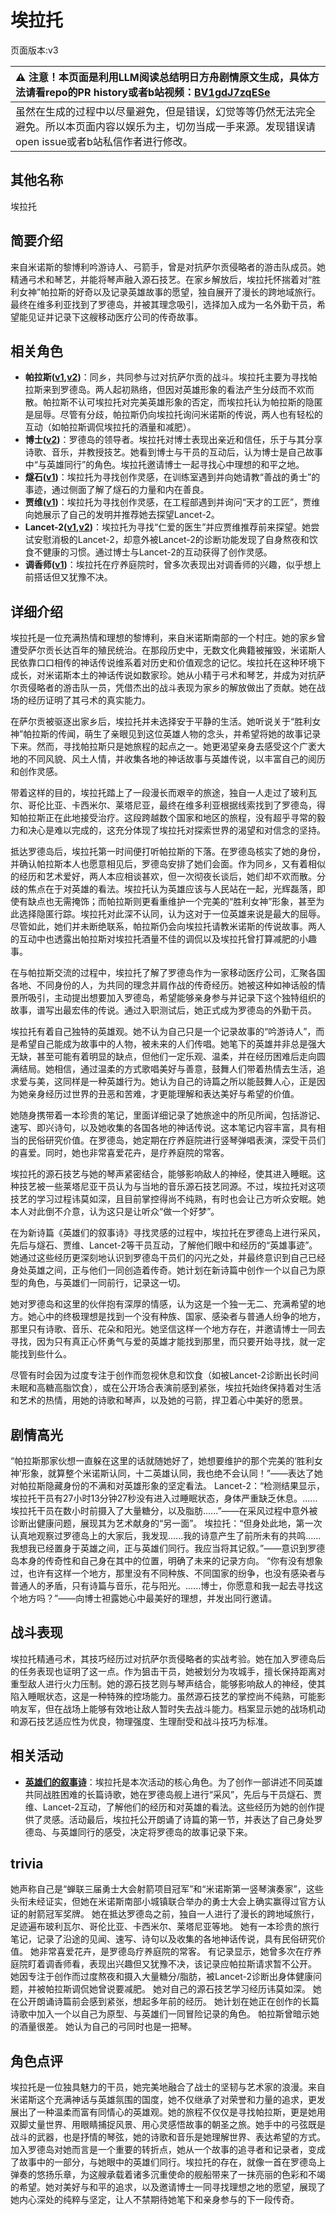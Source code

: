 # 埃拉托
页面版本:v3
 

| :warning: 注意！本页面是利用LLM阅读总结明日方舟剧情原文生成，具体方法请看repo的PR history或者b站视频：[BV1gdJ7zqESe](https://www.bilibili.com/video/BV1gdJ7zqESe/)         |
|:----------------------------|
| 虽然在生成的过程中以尽量避免，但是错误，幻觉等等仍然无法完全避免。所以本页面内容以娱乐为主，切勿当成一手来源。发现错误请open issue或者b站私信作者进行修改。|



## 其他名称
埃拉托
## 简要介绍
来自米诺斯的黎博利吟游诗人、弓箭手，曾是对抗萨尔贡侵略者的游击队成员。她精通弓术和琴艺，并能将琴声融入源石技艺。在家乡解放后，埃拉托怀揣着对“胜利女神”帕拉斯的好奇以及记录英雄故事的愿望，独自展开了漫长的跨地域旅行。最终在维多利亚找到了罗德岛，并被其理念吸引，选择加入成为一名外勤干员，希望能见证并记录下这艘移动医疗公司的传奇故事。
## 相关角色
-   **帕拉斯([v1](../chars/char_485_pallas.md),[v2](char_485_pallas.md))**：同乡，共同参与过对抗萨尔贡的战斗。埃拉托主要为寻找帕拉斯来到罗德岛。两人起初熟络，但因对英雄形象的看法产生分歧而不欢而散。帕拉斯不认可埃拉托对完美英雄形象的否定，而埃拉托认为帕拉斯的隐匿是屈辱。尽管有分歧，帕拉斯仍向埃拉托询问米诺斯的传说，两人也有轻松的互动（如帕拉斯调侃埃拉托的酒量和减肥）。
-   **博士([v2](extended_char_bo_shi.md))**：罗德岛的领导者。埃拉托对博士表现出亲近和信任，乐于与其分享诗歌、音乐，并教授技艺。她看到博士与干员的互动后，认为博士是自己故事中“与英雄同行”的角色。埃拉托邀请博士一起寻找心中理想的和平之地。
-   **燧石([v1](../chars/char_415_flint.md))**：埃拉托为寻找创作灵感，在训练室遇到并向她请教“善战的勇士”的事迹，通过侧面了解了燧石的力量和内在善良。
-   **贾维([v1](../chars/char_349_chiave.md))**：埃拉托为寻找创作灵感，在工程部遇到并询问“天才的工匠”，贾维向她展示了自己的发明并推荐她去探望Lancet-2。
-   **Lancet-2([v1](../chars/char_285_medic2.md),[v2](char_285_medic2.md))**：埃拉托为寻找“仁爱的医生”并应贾维推荐前来探望。她尝试安慰消极的Lancet-2，却意外被Lancet-2的诊断功能发现了自身熬夜和饮食不健康的习惯。通过博士与Lancet-2的互动获得了创作灵感。
-   **调香师([v1](../chars/char_181_flower.md))**：埃拉托在疗养庭院时，曾多次表现出对调香师的兴趣，似乎想上前搭话但又犹豫不决。
## 详细介绍
埃拉托是一位充满热情和理想的黎博利，来自米诺斯南部的一个村庄。她的家乡曾遭受萨尔贡长达百年的殖民统治。在那段历史中，无数文化典籍被摧毁，米诺斯人民依靠口口相传的神话传说维系着对历史和价值观念的记忆。埃拉托在这种环境下成长，对米诺斯本土的神话传说如数家珍。她从小精于弓术和琴艺，并成为对抗萨尔贡侵略者的游击队一员，凭借杰出的战斗表现为家乡的解放做出了贡献。她在战场的经历证明了其弓术的真实能力。

在萨尔贡被驱逐出家乡后，埃拉托并未选择安于平静的生活。她听说关于“胜利女神”帕拉斯的传闻，萌生了亲眼见到这位英雄人物的念头，并希望将她的故事记录下来。然而，寻找帕拉斯只是她旅程的起点之一。她更渴望亲身去感受这个广袤大地的不同风貌、风土人情，并收集各地的神话故事与英雄传说，以丰富自己的阅历和创作灵感。

带着这样的目的，埃拉托踏上了一段漫长而艰辛的旅途，独自一人走过了玻利瓦尔、哥伦比亚、卡西米尔、莱塔尼亚，最终在维多利亚根据线索找到了罗德岛，得知帕拉斯正在此地接受治疗。这段跨越数个国家和地区的旅程，没有超乎寻常的毅力和决心是难以完成的，这充分体现了埃拉托对探索世界的渴望和对信念的坚持。

抵达罗德岛后，埃拉托第一时间便打听帕拉斯的下落。在罗德岛核实了她的身份，并确认帕拉斯本人也愿意相见后，罗德岛安排了她们会面。作为同乡，又有着相似的经历和艺术爱好，两人本应相谈甚欢，但一次彻夜长谈后，她们却不欢而散。分歧的焦点在于对英雄的看法。埃拉托认为英雄应该与人民站在一起，光辉磊落，即使有缺点也无需掩饰；而帕拉斯则更看重维护一个完美的“胜利女神”形象，甚至为此选择隐匿行踪。埃拉托对此深不认同，认为这对于一位英雄来说是最大的屈辱。尽管如此，她们并未断绝联系，帕拉斯仍会向埃拉托请教米诺斯的传说故事。两人的互动中也透露出帕拉斯对埃拉托酒量不佳的调侃以及埃拉托曾打算减肥的小趣事。

在与帕拉斯交流的过程中，埃拉托了解了罗德岛作为一家移动医疗公司，汇聚各国各地、不同身份的人，为共同的理念并肩作战的传奇经历。她被这种如神话般的情景所吸引，主动提出想要加入罗德岛，希望能够亲身参与并记录下这个独特组织的故事，谱写出最宏伟的传说。通过入职测试后，她正式成为罗德岛的外勤干员。

埃拉托有着自己独特的英雄观。她不认为自己只是一个记录故事的“吟游诗人”，而是希望自己能成为故事中的人物，被未来的人们传唱。她笔下的英雄并非总是强大无缺，甚至可能有着明显的缺点，但他们一定乐观、温柔，并在经历困难后走向圆满结局。她相信，通过温柔的方式歌唱美好与善意，鼓舞人们带着热情去生活，追求爱与美，这同样是一种英雄行为。她认为自己的诗篇之所以能鼓舞人心，正是因为她亲身经历过世界的丑恶和苦难，才更能理解和表达美好与希望的价值。

她随身携带着一本珍贵的笔记，里面详细记录了她旅途中的所见所闻，包括游记、速写、即兴诗句，以及她收集的各国各地的神话传说。这本笔记内容丰富，具有相当的民俗研究价值。在罗德岛，她定期在疗养庭院进行竖琴弹唱表演，深受干员们的喜爱。同时，她也非常喜爱花卉，是疗养庭院的常客。

埃拉托的源石技艺与她的琴声紧密结合，能够影响敌人的神经，使其进入睡眠。这种技艺被一些莱塔尼亚干员认为与当地的音乐源石技艺同源。不过，埃拉托对这项技艺的学习过程讳莫如深，且目前掌控得尚不纯熟，有时也会让己方听众安眠。她本人对此倒不介意，认为这只是让听众“做一个好梦”。

在为新诗篇《英雄们的叙事诗》寻找灵感的过程中，埃拉托在罗德岛上进行采风，先后与燧石、贾维、Lancet-2等干员互动，了解他们眼中和经历的“英雄事迹”。她通过这些经历更深刻地认识到罗德岛干员们的闪光之处，并最终意识到自己已经身处英雄之间，正与他们一同创造着传奇。她计划在新诗篇中创作一个以自己为原型的角色，与英雄们一同前行，记录这一切。

她对罗德岛和这里的伙伴抱有深厚的情感，认为这是一个独一无二、充满希望的地方。她心中的终极理想是找到一个没有种族、国家、感染者与普通人纷争的地方，那里只有诗歌、音乐、花朵和阳光。她坚信这样一个地方存在，并邀请博士一同去寻找，因为只有真正心怀勇气与爱的英雄才能找到那里，而只要开始寻找，就一定能找到些什么。

尽管有时会因为过度专注于创作而忽视休息和饮食（如被Lancet-2诊断出长时间未眠和高糖高脂饮食），或在公开场合表演前感到紧张，埃拉托始终保持着对生活和艺术的热情，用她的诗歌和琴声，以及她的弓箭，捍卫着心中美好的愿景。
## 剧情高光
“帕拉斯那家伙想一直躲在这里的话就随她好了，她想要维护的那个完美的‘胜利女神’形象，就算整个米诺斯认同，十二英雄认同，我也绝不会认同！”——表达了她对帕拉斯隐藏身份的不满和对英雄形象的坚定看法。
Lancet-2：“检测结果显示，埃拉托干员有27小时13分钟27秒没有进入过睡眠状态，身体严重缺乏休息。......埃拉托干员在数小时前摄入了大量糖分，以及脂肪......”——在采风过程中意外被诊断出健康问题，展现其为艺术献身的“另一面”。
埃拉托：“但身处此地，第一次认真地观察过罗德岛上的大家后，我发现......我的诗意产生了前所未有的共鸣......我想我已经置身于英雄之间，正与英雄们同行。我应当将其记叙。”——意识到罗德岛本身的传奇性和自己身在其中的位置，明确了未来的记录方向。
“你有没有想象过，也许有这样一个地方，那里没有不同种族、不同国家的纷争，也没有感染者与普通人的矛盾，只有诗篇与音乐，花与阳光。......博士，你愿意和我一起去寻找这个地方吗？”——向博士袒露她心中最美好的理想，并发出同行邀请。
## 战斗表现
埃拉托精通弓术，其技巧经历过对抗萨尔贡侵略者的实战考验。她在加入罗德岛后的任务表现也证明了这一点。作为狙击干员，她被划分为攻城手，擅长保持距离对重型敌人进行火力压制。她的源石技艺则与琴声结合，能够影响敌人的神经，使其陷入睡眠状态，这是一种特殊的控场能力。虽然源石技艺的掌控尚不纯熟，可能影响友军，但在战场上能够有效地让敌人暂时失去战斗能力。档案显示她的战场机动和源石技艺适应性为优良，物理强度、生理耐受和战斗技巧为标准。
## 相关活动
-   **[英雄们的叙事诗](../stories/story_erato_set_1.md)**：埃拉托是本次活动的核心角色。为了创作一部讲述不同英雄共同战胜困难的长篇诗歌，她在罗德岛舰上进行“采风”，先后与干员燧石、贾维、Lancet-2互动，了解他们的经历和对英雄的看法。这些经历为她的创作提供了灵感。活动最后，埃拉托公开朗诵了诗篇的第一节，并表达了自己身处罗德岛、与英雄同行的感受，决定将罗德岛的故事记录下来。
## trivia
她声称自己是“蝉联三届勇士大会射箭项目冠军”和“米诺斯第一竖琴演奏家”，这些头衔未经证实，但她在米诺斯南部小城镇联合举办的勇士大会上确实赢得过官方认证的射箭冠军奖牌。
她在抵达罗德岛之前，独自一人进行了漫长的跨地域旅行，足迹遍布玻利瓦尔、哥伦比亚、卡西米尔、莱塔尼亚等地。
她有一本珍贵的旅行笔记，记录了沿途的见闻、速写、诗句以及收集的各地神话传说，具有民俗研究价值。
她非常喜爱花卉，是罗德岛疗养庭院的常客。
有记录显示，她曾多次在疗养庭院盯着调香师看，表现出兴趣但又犹豫不决，该记录应帕拉斯请求暂不公开。
她因专注于创作而过度熬夜和摄入大量糖分/脂肪，被Lancet-2诊断出身体健康问题，并被帕拉斯调侃她曾说要减肥。
她对自己的源石技艺学习经历讳莫如深。
她在公开朗诵诗篇前会感到紧张，想起多年前的经历。
她计划在她正在创作的长篇诗歌中加入一个以自己为原型、与英雄们一同冒险记录的角色。
帕拉斯曾暗示她的酒量很差。
她认为自己的弓同时也是一把琴。
## 角色点评
埃拉托是一位独具魅力的干员，她完美地融合了战士的坚韧与艺术家的浪漫。来自米诺斯这个充满神话与英雄氛围的国度，她不仅继承了对荣誉和力量的追求，更发展出了一种温柔而富有同情心的英雄观。她的旅程不仅仅是寻找帕拉斯，更是她用双脚丈量世界、用眼睛捕捉风景、用心灵感悟故事的朝圣之旅。她手中的弓弦既是战斗的武器，也是抒情的琴弦，她的诗歌和音乐是她理解世界、表达希望的方式。加入罗德岛对她而言是一个重要的转折点，她从一个故事的追寻者和记录者，变成了故事中的一部分，与她眼中的英雄们同行。埃拉托的存在，就像一首在罗德岛上弹奏的悠扬乐章，为这艘承载着诸多沉重使命的舰船带来了一抹亮丽的色彩和不竭的希望。她对美好与和平的追求，以及邀请博士一同寻找理想之地的愿望，展现了她内心深处的纯粹与坚定，让人不禁期待她笔下和亲身参与的下一段传奇。